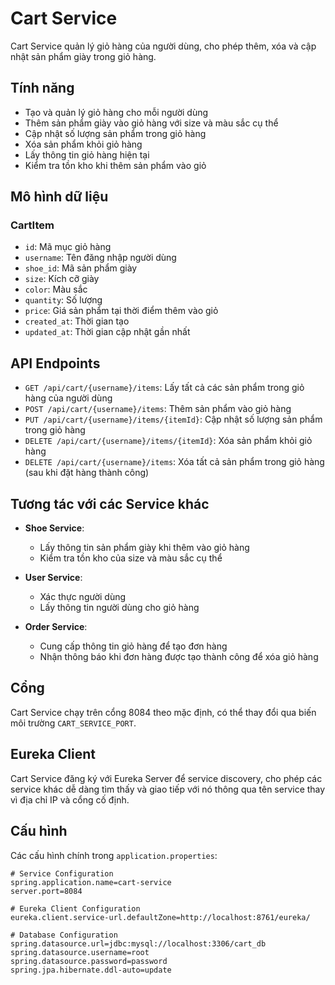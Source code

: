 # Cart Service

Cart Service quản lý giỏ hàng của người dùng, cho phép thêm, xóa và cập nhật sản phẩm giày trong giỏ hàng.

## Tính năng

- Tạo và quản lý giỏ hàng cho mỗi người dùng
- Thêm sản phẩm giày vào giỏ hàng với size và màu sắc cụ thể
- Cập nhật số lượng sản phẩm trong giỏ hàng
- Xóa sản phẩm khỏi giỏ hàng
- Lấy thông tin giỏ hàng hiện tại
- Kiểm tra tồn kho khi thêm sản phẩm vào giỏ

## Mô hình dữ liệu

### CartItem
- `id`: Mã mục giỏ hàng
- `username`: Tên đăng nhập người dùng
- `shoe_id`: Mã sản phẩm giày
- `size`: Kích cỡ giày
- `color`: Màu sắc
- `quantity`: Số lượng
- `price`: Giá sản phẩm tại thời điểm thêm vào giỏ
- `created_at`: Thời gian tạo
- `updated_at`: Thời gian cập nhật gần nhất

## API Endpoints

- `GET /api/cart/{username}/items`: Lấy tất cả các sản phẩm trong giỏ hàng của người dùng
- `POST /api/cart/{username}/items`: Thêm sản phẩm vào giỏ hàng
- `PUT /api/cart/{username}/items/{itemId}`: Cập nhật số lượng sản phẩm trong giỏ hàng
- `DELETE /api/cart/{username}/items/{itemId}`: Xóa sản phẩm khỏi giỏ hàng
- `DELETE /api/cart/{username}/items`: Xóa tất cả sản phẩm trong giỏ hàng (sau khi đặt hàng thành công)

## Tương tác với các Service khác

- **Shoe Service**: 
  - Lấy thông tin sản phẩm giày khi thêm vào giỏ hàng
  - Kiểm tra tồn kho của size và màu sắc cụ thể
  
- **User Service**: 
  - Xác thực người dùng
  - Lấy thông tin người dùng cho giỏ hàng
  
- **Order Service**: 
  - Cung cấp thông tin giỏ hàng để tạo đơn hàng
  - Nhận thông báo khi đơn hàng được tạo thành công để xóa giỏ hàng

## Cổng

Cart Service chạy trên cổng 8084 theo mặc định, có thể thay đổi qua biến môi trường `CART_SERVICE_PORT`.

## Eureka Client

Cart Service đăng ký với Eureka Server để service discovery, cho phép các service khác dễ dàng tìm thấy và giao tiếp với nó thông qua tên service thay vì địa chỉ IP và cổng cố định.

## Cấu hình

Các cấu hình chính trong `application.properties`:
```properties
# Service Configuration
spring.application.name=cart-service
server.port=8084

# Eureka Client Configuration
eureka.client.service-url.defaultZone=http://localhost:8761/eureka/

# Database Configuration
spring.datasource.url=jdbc:mysql://localhost:3306/cart_db
spring.datasource.username=root
spring.datasource.password=password
spring.jpa.hibernate.ddl-auto=update
``` 